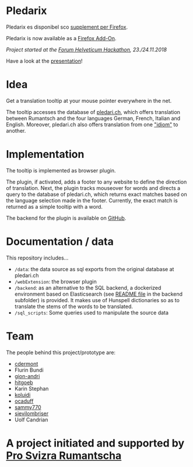 # Pledarix

Pledarix es disponibel sco [supplement per Firefox](https://addons.mozilla.org/firefox/addon/pledarix/).

Pledarix is now available as a [Firefox Add-On](https://addons.mozilla.org/firefox/addon/pledarix/).

*Project started at the [Forum Helveticum Hackathon](https://hack.opendata.ch/event/22), 23./24.11.2018*

Have a look at the [presentation](https://hack.opendata.ch/project/274/star)!

# Idea

Get a translation tooltip at your mouse pointer everywhere in the net.

The tooltip accesses the database of [pledari.ch](http://pledari.ch), which offers translation between Rumantsch and the four languages German, French, Italian and English. Moreover, pledari.ch also offers translation from one ["idiom"](https://de.wikipedia.org/wiki/Idiom_(B%C3%BCndnerromanisch)) to another.

# Implementation

The tooltip is implemented as browser plugin. 

The plugin, if activated, adds a footer to any website to define the direction of translation. Next, the plugin tracks mouseover for words and directs a query to the database of pledari.ch, which returns exact matches based on the language selection made in the footer. Currently, the exact match is returned as a simple tooltip with a word. 

The backend for the plugin is available on [GitHub](https://github.com/ProSvizraRumantscha/pledari.ch).

# Documentation / data

This repository includes...
* `/data`: the data source as sql exports from the original database at pledari.ch
* `/webExtension`: the browser plugin
* `/backend`: as an alternative to the SQL backend, a dockerized environment based on Elasticsearch (see [README file](backend/README.md) in the backend subfolder) is provided. It makes use of Hunspell dictionaries so as to translate the stems of the words to be translated.
* `/sql_scripts`: Some queries used to manipulate the source data

# Team

The people behind this project/prototype are:

* [cdermont](https://github.com/cdermont)
* Flurin Bundi
* [gion-andri](https://github.com/gion-andri)
* [hitgoeb](https://github.com/hitgoeb)
* Karin Stephan
* [koluidi](https://github.com/koluidi)
* [ocaduff](https://github.com/ocaduff)
* [sammy770](https://github.com/sammy770)
* [sievilombriser](https://github.com/sievilombriser)
* Uolf Candrian

# A project initiated and supported by [Pro Svizra Rumantscha](http://rumantsch.ch)
